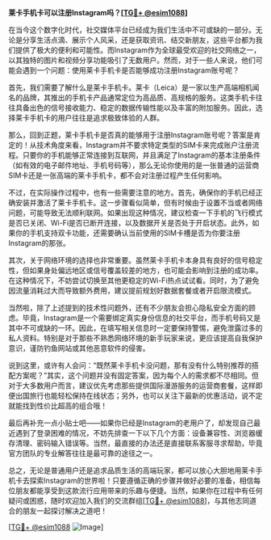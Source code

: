 **莱卡手机卡可以注册Instagram吗？[[TG💪+ @esim1088](https://t.me/s/esim1088)]**

在当今这个数字化时代，社交媒体平台已经成为我们生活中不可或缺的一部分。无论是分享生活点滴、展示个人风采，还是获取资讯、结交新朋友，这些平台都为我们提供了极大的便利和可能性。而Instagram作为全球最受欢迎的社交网络之一，以其独特的图片和视频分享功能吸引了无数用户。然而，对于一些人来说，他们可能会遇到一个问题：使用莱卡手机卡是否能够成功注册Instagram账号呢？

首先，我们需要了解什么是莱卡手机卡。莱卡（Leica）是一家以生产高端相机闻名的品牌，其推出的手机卡产品通常定位为高品质、高规格的服务。这类手机卡往往具备出色的信号接收能力、稳定的数据传输性能以及丰富的附加服务。因此，选择莱卡手机卡的用户往往是追求极致体验的人群。

那么，回到正题，莱卡手机卡是否真的能够用于注册Instagram账号呢？答案是肯定的！从技术角度来看，Instagram并不要求特定类型的SIM卡来完成账户注册流程。只要你的手机能够正常连接到互联网，并且满足了Instagram的基本注册条件（如有效的电子邮件地址、手机号码等），那么无论你使用的是一张普通的运营商SIM卡还是一张高端的莱卡手机卡，都不会对注册过程产生任何影响。

不过，在实际操作过程中，也有一些需要注意的地方。首先，确保你的手机已经正确安装并激活了莱卡手机卡。这一步骤看似简单，但有时候由于设置不当或者网络问题，可能导致无法顺利联网。如果出现这种情况，建议检查一下手机的飞行模式是否已关闭、Wi-Fi是否已断开连接，以及数据开关是否处于开启状态。此外，如果你的手机支持双卡功能，还需要确认当前使用的SIM卡槽是否为你要注册Instagram的那张。

其次，关于网络环境的选择也非常重要。虽然莱卡手机卡本身具有良好的信号稳定性，但如果身处偏远地区或信号覆盖较差的地方，也可能会影响到注册的成功率。在这种情况下，不妨尝试切换至其他更稳定的Wi-Fi热点试试看。同时，为了避免因流量消耗过大而导致额外费用，建议提前规划好数据套餐或者开启限流模式。

当然啦，除了上述提到的技术性问题外，还有不少朋友会担心隐私安全方面的顾虑。毕竟，Instagram是一个需要绑定真实身份信息的社交平台，而手机号码又是其中不可或缺的一环。因此，在填写相关信息时一定要保持警惕，避免泄露过多的私人资料。特别是对于那些不熟悉网络环境的新手玩家来说，更应该提高自我保护意识，谨防钓鱼网站或其他恶意软件的侵害。

说到这里，或许有人会问：“既然莱卡手机卡没问题，那有没有什么特别推荐的搭配方案呢？”其实，这个问题并没有固定答案，因为每个人的需求都不尽相同。但对于大多数用户而言，建议优先考虑那些提供国际漫游服务的运营商套餐，这样即便出国旅行也能轻松保持在线状态；另外，也可以关注下最新的优惠活动，说不定就能找到性价比超高的组合哦！

最后再补充一点小贴士吧——如果你已经是Instagram的老用户了，却发现自己最近遇到了登录困难的情况，不妨先排查一下以下几个方面：设备兼容性、浏览器缓存清理、密码输入错误等。当然，最直接的办法还是直接联系客服寻求帮助，毕竟官方团队的专业解答往往是最可靠的途径之一。

总之，无论是普通用户还是追求品质生活的高端玩家，都可以放心大胆地用莱卡手机卡去探索Instagram的世界啦！只要遵循正确的步骤并做好必要的准备，相信每位朋友都能享受到这款流行应用带来的乐趣与便捷。当然，如果你在过程中有任何疑问或困惑，随时欢迎加入我们的交流群组[[TG💪+ @esim1088](https://t.me/s/esim1088)]，与其他志同道合的朋友一起探讨解决之道吧！

[[TG💪+ @esim1088](https://t.me/s/esim1088) ![Image](https://i.postimg.cc/4NQfJmqS/Snipaste-2025-05-13-00-14-12.png)]